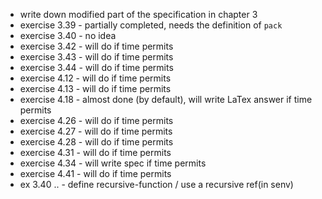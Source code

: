 * write down modified part of the specification in chapter 3
* exercise 3.39 - partially completed, needs the definition of `pack`
* exercise 3.40 - no idea
* exercise 3.42 - will do if time permits
* exercise 3.43 - will do if time permits
* exercise 3.44 - will do if time permits
* exercise 4.12 - will do if time permits
* exercise 4.13 - will do if time permits
* exercise 4.18 - almost done (by default), will write LaTex answer if time permits
* exercise 4.26 - will do if time permits
* exercise 4.27 - will do if time permits
* exercise 4.28 - will do if time permits
* exercise 4.31 - will do if time permits
* exercise 4.34 - will write spec if time permits
* exercise 4.41 - will do if time permits
* ex 3.40 .. - define recursive-function / use a recursive ref(in senv)
